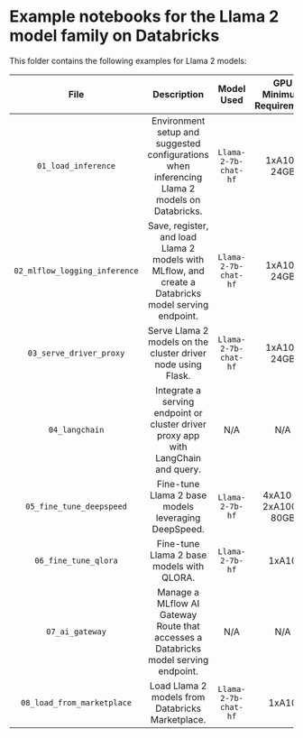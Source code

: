 <!---
Copyright (C) 2023 Databricks, Inc.

Licensed under the Apache License, Version 2.0 (the "License");
you may not use this file except in compliance with the License.
You may obtain a copy of the License at

    http://www.apache.org/licenses/LICENSE-2.0

Unless required by applicable law or agreed to in writing, software
distributed under the License is distributed on an "AS IS" BASIS,
WITHOUT WARRANTIES OR CONDITIONS OF ANY KIND, either express or implied.
See the License for the specific language governing permissions and
limitations under the License.
-->


# Example notebooks for the Llama 2 model family on Databricks
This folder contains the following examples for Llama 2 models: 

| **File**                      | **Description**                                                                                                       | **Model Used**           | **GPU Minimum Requirement** |
|:-----------------------------:|:---------------------------------------------------------------------------------------------------------------------:|:------------------------:|:---------------------------:|
| `01_load_inference`           | Environment setup and suggested configurations when inferencing Llama 2 models on Databricks.                         | `Llama-2-7b-chat-hf`     | 1xA10-24GB                  |
| `02_mlflow_logging_inference` | Save, register, and load Llama 2 models with MLflow, and create a Databricks model serving endpoint.                  | `Llama-2-7b-chat-hf`     | 1xA10-24GB                  |
| `03_serve_driver_proxy`       | Serve Llama 2 models on the cluster driver node using Flask.                                                          | `Llama-2-7b-chat-hf`     | 1xA10-24GB                  |
| `04_langchain`                | Integrate a serving endpoint or cluster driver proxy app with LangChain and query.                                    | N/A                      | N/A                         |
| `05_fine_tune_deepspeed`      | Fine-tune Llama 2 base models leveraging DeepSpeed.                                                                   | `Llama-2-7b-hf`          | 4xA10 or 2xA100-80GB        |
| `06_fine_tune_qlora`          | Fine-tune Llama 2 base models with QLORA.                                                                             | `Llama-2-7b-hf`          | 1xA10                       |
| `07_ai_gateway` | Manage a MLflow AI Gateway Route that accesses a Databricks model serving endpoint. | N/A | N/A
| `08_load_from_marketplace` | Load Llama 2 models from Databricks Marketplace.                                                                         | `Llama-2-7b-chat-hf` | 1xA10                       |
